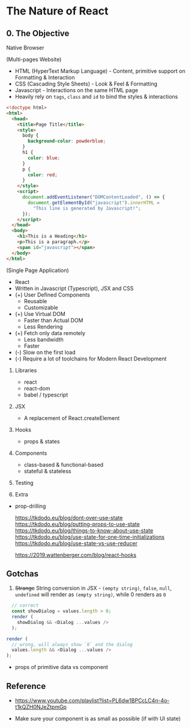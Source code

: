 # The Nature of React <!-- omit in toc -->

## 0. The Objective

Native Browser

(Multi-pages Website)

- HTML (HyperText Markup Language) - Content, primitive support on Formatting & Interaction
- CSS (Cascading Style Sheets) - Look & Feel & Formatting
- Javascript - Interactions on the same HTML page
- Heavily rely on `tags`, `class` and `id` to bind the styles & interactions

```html
<!doctype html>
<html>
  <head>
    <title>Page Title</title>
    <style>
      body {
        background-color: powderblue;
      }
      h1 {
        color: blue;
      }
      p {
        color: red;
      }
    </style>
    <script>
      document.addEventListener("DOMContentLoaded", () => {
        document.getElementById("javascript").innerHTML =
          "This line is generated by Javascript!";
      });
    </script>
  </head>
  <body>
    <h1>This is a Heading</h1>
    <p>This is a paragraph.</p>
    <span id="javascript"></span>
  </body>
</html>
```

(Single Page Application)

- React
- Written in Javascript (Typescript), JSX and CSS
- (+) User Defined Components
  - Reusable
  - Customizable
- (+) Use Virtual DOM
  - Faster than Actual DOM
  - Less Rendering
- (+) Fetch only data remotely
  - Less bandwidth
  - Faster
- (-) Slow on the first load
- (-) Require a lot of toolchains for Modern React Development

1. Libraries

   - react
   - react-dom
   - babel / typescript

2. JSX

   - A replacement of React.createElement

3. Hooks

   - props & states

4. Components

   - class-based & functional-based
   - stateful & stateless

5. Testing
6. Extra

- prop-drilling

  https://tkdodo.eu/blog/dont-over-use-state
  https://tkdodo.eu/blog/putting-props-to-use-state
  https://tkdodo.eu/blog/things-to-know-about-use-state
  https://tkdodo.eu/blog/use-state-for-one-time-initializations
  https://tkdodo.eu/blog/use-state-vs-use-reducer

  https://2019.wattenberger.com/blog/react-hooks

## Gotchas

1. ~~Strange~~ String conversion in JSX - `(empty string)`, `false`, `null`, `undefined` will render as `(empty string)`, while 0 renders as `0`

```typescript
  // correct
  const showDialog = values.length > 0;
  render (
    showDialog && <Dialog ...values />
  );
```

```typescript
render (
  // wrong, will always show `0` and the dialog
  values.length && <Dialog ...values />
);
```

- props of primitive data vs component

## Reference

- https://www.youtube.com/playlist?list=PL6dw1BPCcLC4n-4o-t1kQZH0NJeZtpmGp

- Make sure your component is as small as possible (if with UI state)
